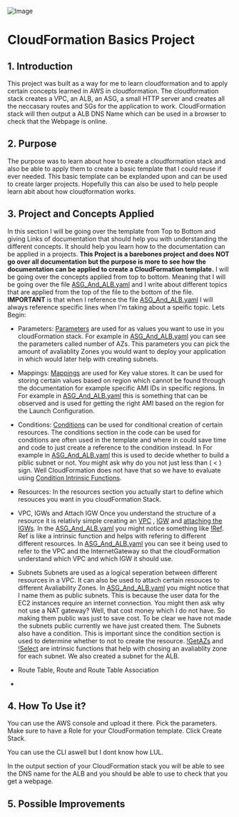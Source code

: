 ![Image](https://xebialabs.com/wp-content/uploads/files/tool-chest/cloudformation.jpg)

# CloudFormation Basics Project

## 1. Introduction
This project was built as a way for me to learn cloudformation and to apply certain concepts learned in AWS in cloudformation. The cloudformation stack creates a VPC, an ALB, an ASG, a small HTTP server and creates all the neccasary routes and SGs for the application to work. CloudFormation stack will then output a ALB DNS Name which can be used in a browser to check that the Webpage is online.


## 2. Purpose
The purpose was to learn about how to create a cloudformation stack and also be able to apply them to create a basic template that I could reuse if ever needed. This basic template can be explanded upon and can be used to create larger projects. Hopefully this can also be used to help people learn abit about how cloudformation works.

## 3. Project and Concepts Applied 
In this section I will be going over the template from Top to Bottom and giving Links of documentation that should help you with understanding the different concepts. It should help you learn how to the documentation can be applied in a projects. **This Project is a barebones project and does NOT go over all documentation but the purpose is more to see how the documentation can be applied to create a CloudFormation template.** I will be going over the concepts applied from top to bottom. Meaning that I will be going over the file [ASG_And_ALB.yaml](https://github.com/Internet-Person-IP/CloudFormation-ALB-ASG-Project/blob/master/ASG_And_ALB.yaml "ASG_And_ALB.yaml") and I write about different topics that are applied from the top of the file to the bottom of the file. **IMPORTANT** is that when I reference the file [ASG_And_ALB.yaml](https://github.com/Internet-Person-IP/CloudFormation-ALB-ASG-Project/blob/master/ASG_And_ALB.yaml) I will always reference specific lines  when I'm taking about a speific  topic. Lets Begin:

* Parameters:
[Parameters]([https://docs.aws.amazon.com/AWSCloudFormation/latest/UserGuide/parameters-section-structure.html](https://docs.aws.amazon.com/AWSCloudFormation/latest/UserGuide/parameters-section-structure.html)) are used for as values you want to use in you cloudFormation stack. For example in [ASG_And_ALB.yaml](https://github.com/Internet-Person-IP/CloudFormation-ALB-ASG-Project/blob/master/ASG_And_ALB.yaml#L19-L27) you can see the parameters called number of AZs. This parameters you can pick the amount of avaliablity Zones you would want to deploy your application in which would later help with creating subnets. 

* Mappings:
[Mappings]([https://docs.aws.amazon.com/AWSCloudFormation/latest/UserGuide/mappings-section-structure.html] (https://docs.aws.amazon.com/AWSCloudFormation/latest/UserGuide/mappings-section-structure.html)) are used for Key value stores. It can be used for storing certain values based on region which cannot be found through the documentation for example specific AMI IDs in specific regions. In For example in [ASG_And_ALB.yaml](https://github.com/Internet-Person-IP/CloudFormation-ALB-ASG-Project/blob/master/ASG_And_ALB.yaml#L63-L100) this is something that can be observed and is used for getting the right AMI based on the region for the Launch Configuration.

* Conditions:
[Conditions]([https://docs.aws.amazon.com/AWSCloudFormation/latest/UserGuide/conditions-section-structure.html](https://docs.aws.amazon.com/AWSCloudFormation/latest/UserGuide/conditions-section-structure.html)) can be used for conditional creation of certain resources. The conditions section in the code can be used for conditions are often used in the template and where in could save time and code to just create a reference to the condition instead. In For example in [ASG_And_ALB.yaml](https://github.com/Internet-Person-IP/CloudFormation-ALB-ASG-Project/blob/master/ASG_And_ALB.yaml#L109-L112) this is used to decide whether to build a piblic subnet or not. You might ask why do you not just less than ( < ) sign. Well CloudFormation does not have that so we have to evaluate using [Condition Intrinsic Functions]([https://docs.aws.amazon.com/AWSCloudFormation/latest/UserGuide/intrinsic-function-reference-conditions.html#intrinsic-function-reference-conditions-and](https://docs.aws.amazon.com/AWSCloudFormation/latest/UserGuide/intrinsic-function-reference-conditions.html#intrinsic-function-reference-conditions)). 


* Resources:
In the resources section you actually start to define which resouces you want in you cloudFormation Stack.

* VPC, IGWs and Attach IGW
Once you understand the structure of a resource it is relativly simple creating an [VPC]([https://docs.aws.amazon.com/AWSCloudFormation/latest/UserGuide/aws-resource-ec2-vpc.html](https://docs.aws.amazon.com/AWSCloudFormation/latest/UserGuide/aws-resource-ec2-vpc.html)) , [IGW]([https://docs.aws.amazon.com/AWSCloudFormation/latest/UserGuide/aws-resource-ec2-internetgateway.html](https://docs.aws.amazon.com/AWSCloudFormation/latest/UserGuide/aws-resource-ec2-internetgateway.html)) and [attaching the IGWs]([https://docs.aws.amazon.com/AWSCloudFormation/latest/UserGuide/aws-resource-ec2-vpc-gateway-attachment.html](https://docs.aws.amazon.com/AWSCloudFormation/latest/UserGuide/aws-resource-ec2-vpc-gateway-attachment.html)). In the [ASG_And_ALB.yaml](https://github.com/Internet-Person-IP/CloudFormation-ALB-ASG-Project/blob/master/ASG_And_ALB.yaml#L135-L136) you might notice something like [!Ref]([https://docs.aws.amazon.com/AWSCloudFormation/latest/UserGuide/intrinsic-function-reference-ref.html](https://docs.aws.amazon.com/AWSCloudFormation/latest/UserGuide/intrinsic-function-reference-ref.html)). Ref is like a intrinsic function and helps with refering to different different resources. In [ASG_And_ALB.yaml](https://github.com/Internet-Person-IP/CloudFormation-ALB-ASG-Project/blob/master/ASG_And_ALB.yaml#L135-L136)  you can see it being used to refer to the VPC and the InternetGateway so that the cloudFormation understand which VPC and which IGW it should use.


* Subnets
Subnets are used as a logical seperation between different resources in a VPC. It can also be used to attach certain resouces to different Avaliability Zones. In [ASG_And_ALB.yaml](https://github.com/Internet-Person-IP/CloudFormation-ALB-ASG-Project/blob/master/ASG_And_ALB.yaml#L143-L180) you might notice that I name them as public subnets. This is because the user data for the EC2 instances require an internet connection. You might then ask why not use a NAT gateway? Well, that cost money which I do not have. So making them public was just to save cost. To be clear we have not made the subnets public currently we have just created them. The Subnets also have a condition. This is important since the condition section is used to determine whether to not to create the resource.  [!GetAZs](https://docs.aws.amazon.com/AWSCloudFormation/latest/UserGuide/intrinsic-function-reference-getavailabilityzones.html)  and [!Select](https://docs.aws.amazon.com/AWSCloudFormation/latest/UserGuide/intrinsic-function-reference-select.html) are intrinsic functions that help with chosing an avaliablity zone for each subnet. We also created a subnet for the ALB.

* Route Table, Route and Route Table Association
* 

## 4. How To Use it?
You can use the AWS console and upload it there. Pick the parameters. Make sure to have a Role for your CloudFormation template. Click Create Stack. 

You can use the CLI aswell but I dont know how LUL.

In the output section of your CloudFormation stack you will be able to see the DNS name for the ALB and you should be able to use to check that you get a webpage.
## 5. Possible Improvements
